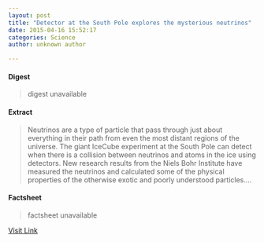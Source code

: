 ```yaml
---
layout: post
title: "Detector at the South Pole explores the mysterious neutrinos"
date: 2015-04-16 15:52:17
categories: Science
author: unknown author

---
```



#### Digest
>digest unavailable

#### Extract
>Neutrinos are a type of particle that pass through just about everything in their path from even the most distant regions of the universe. The giant IceCube experiment at the South Pole can detect when there is a collision between neutrinos and atoms in the ice using detectors. New research results from the Niels Bohr Institute have measured the neutrinos and calculated some of the physical properties of the otherwise exotic and poorly understood particles....

#### Factsheet
>factsheet unavailable

[Visit Link](http://feeds.sciencedaily.com/~r/sciencedaily/~3/WOa83ha6fdU/150416115217.htm)


